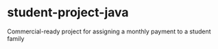 # student-project-java
Commercial-ready project for assigning a monthly payment to a student family
